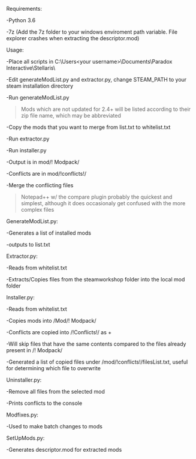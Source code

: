 Requirements:

-Python 3.6

-7z (Add the 7z folder to your windows enviroment path variable. File explorer crashes when extracting the descriptor.mod)

Usage: 

-Place all scripts in C:\Users\<your username>\Documents\Paradox Interactive\Stellaris\

-Edit generateModList.py and extractor.py, change STEAM_PATH to your steam installation directory

-Run generateModList.py 

  >Mods which are not updated for 2.4+ will be listed according to their zip file name, which may be abbreviated
  
-Copy the mods that you want to merge from list.txt to whitelist.txt

-Run extractor.py 

-Run installer.py

-Output is in mod/! Modpack/

-Conflicts are in mod/!conflicts!/

-Merge the conflicting files 

  >Notepad++ w/ the compare plugin probably the quickest and simplest, although it does occasionaly get confused with the more complex files



GenerateModList.py: 

-Generates a list of installed mods 

-outputs to list.txt 


Extractor.py:

-Reads from whitelist.txt 

-Extracts/Copies files from the steamworkshop folder into the local mod folder 


Installer.py: 

-Reads from whitelist.txt 

-Copies mods into /Mod/! Modpack/ 

-Conflicts are copied into /!Conflicts!/ as <Filename> + <Modname>
  
-Will skip files that have the same contents compared to the files already present in /! Modpack/

-Generated a list of copied files under /mod/!conflicts!/filesList.txt, useful for determining which file to overwrite
  
  
Uninstaller.py:

-Remove all files from the selected mod

-Prints conflicts to the console


Modfixes.py: 

-Used to make batch changes to mods 


SetUpMods.py: 

-Generates descriptor.mod for extracted mods
